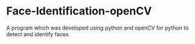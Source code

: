# Face-Identification-openCV
A program which was developed using python and openCV for python to detect and identify faces
